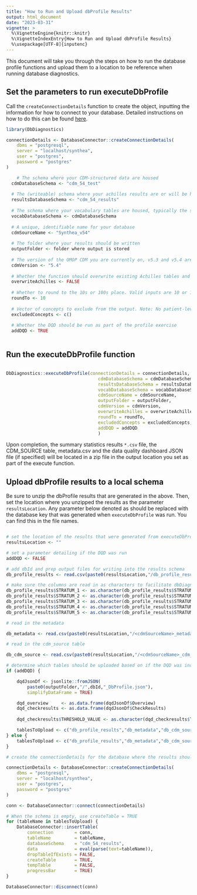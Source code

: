 ```yaml
---
title: "How to Run and Upload dbProfile Results"
output: html_document
date: "2023-03-31"
vignette: >
  %\VignetteEngine{knitr::knitr}
  %\VignetteIndexEntry{How to Run and Upload dbProfile Results}
  %\usepackage[UTF-8]{inputenc}
---
```




This document will take you through the steps on how to run the database profile functions and upload them to a location to be reference when running database diagnostics.

## Set the parameters to run executeDbProfile

Call the `createConnectionDetails` function to create the object, inputting the information for how to connect to your database. Detailed instructions on how to do this can be found [here](http://ohdsi.github.io/DatabaseConnector/articles/Connecting.html). 

```r
library(DbDiagnostics)

connectionDetails <- DatabaseConnector::createConnectionDetails(
	dbms = "postgresql",
	server = "localhost/synthea",
	user = "postgres",
	password = "postgres"
)

	# The schema where your CDM-structured data are housed
  cdmDatabaseSchema <- "cdm_54_test" 
  
  # The (writeable) schema where your achilles results are or will be housed
  resultsDatabaseSchema <- "cdm_54_results"
  
  # The schema where your vocabulary tables are housed, typically the same as the cdmDatabaseSchema
  vocabDatabaseSchema <- cdmDatabaseSchema
  
  # A unique, identifiable name for your database
  cdmSourceName <- "Synthea_v54"
  
  # The folder where your results should be written
  outputFolder <- folder where output is stored
  
  # The version of the OMOP CDM you are currently on, v5.3 and v5.4 are supported.
  cdmVersion <- "5.4"
  
  # Whether the function should overwrite existing Achilles tables and create new ones
  overwriteAchilles <- FALSE
  
  # Whether to round to the 10s or 100s place. Valid inputs are 10 or 100, default is 10.
  roundTo <- 10
  
  # Vector of concepts to exclude from the output. Note: No patient-level data is pulled as part of the package or included as part of the output
  excludedConcepts <- c()
  
  # Whether the DQD should be run as part of the profile exercise
  addDQD <- TRUE
  
```

## Run the executeDbProfile function

```r

DbDiagnostics::executeDbProfile(connectionDetails = connectionDetails,
                                   cdmDatabaseSchema = cdmDatabaseSchema,
                                   resultsDatabaseSchema = resultsDatabaseSchema,
                                   vocabDatabaseSchema = vocabDatabaseSchema,
                                   cdmSourceName = cdmSourceName,
                                   outputFolder = outputFolder,
                                   cdmVersion = cdmVersion,
                                   overwriteAchilles = overwriteAchilles,
                                   roundTo = roundTo,
                                   excludedConcepts = excludedConcepts,
                                   addDQD = addDQD
                                   )

```

Upon completion, the summary statistics results `*.csv` file, the CDM_SOURCE table, metadata.csv and the data quality dashboard JSON file (if specified) will be located in a zip file in the output location you set as part of the execute function. 


## Upload dbProfile results to a local schema

Be sure to unzip the dbProfile results that are generated in the above. Then, set the location where you unzipped the results as the parameter `resultsLocation`. Any parameter below denoted as <cdmSourceName> should be replaced with the database key that was generated when `executeDbProfile` was run. You can find this in the file names. 

```r

# set the location of the results that were generated from executeDbProfile
resultsLocation <- ""

# set a parameter detailing if the DQD was run
addDQD <- FALSE

# add dbId and prep output files for writing into the results schema
db_profile_results <- read.csv(paste0(resultsLocation,"/db_profile_results.csv"), stringsAsFactors = F, colClasses = c("STRATUM_1"="character"))

# make sure the columns are read in as characters to facilitate dbDiagnostics execution
db_profile_results$STRATUM_1 <- as.character(db_profile_results$STRATUM_1)
db_profile_results$STRATUM_2 <- as.character(db_profile_results$STRATUM_2)
db_profile_results$STRATUM_3 <- as.character(db_profile_results$STRATUM_3)
db_profile_results$STRATUM_4 <- as.character(db_profile_results$STRATUM_4)
db_profile_results$STRATUM_5 <- as.character(db_profile_results$STRATUM_5)

# read in the metadata

db_metadata <- read.csv(paste0(resultsLocation,"/<cdmSourceName>_metadata.csv"), stringsAsFactors = F)

# read in the cdm_source table

db_cdm_source <- read.csv(paste0(resultsLocation,"/<cdmSourceName>_cdm_source.csv"), stringsAsFactors = F)

# determine which tables should be uploaded based on if the DQD was included
if (addDQD) {

	dqdJsonDf <- jsonlite::fromJSON(
		paste0(outputFolder,"/",dbId,"_DbProfile.json"),
		simplifyDataFrame = TRUE)

	dqd_overview     <- as.data.frame(dqdJsonDf$Overview)
	dqd_checkresults <- as.data.frame(dqdJsonDf$CheckResults)
	
	dqd_checkresults$THRESHOLD_VALUE <- as.character(dqd_checkresults$THRESHOLD_VALUE)

	tablesToUpload <- c("db_profile_results","db_metadata","db_cdm_source","dqd_checkresults","dqd_overview")
} else {
	tablesToUpload <- c("db_profile_results","db_metadata","db_cdm_source")
}

# create the connectionDetails for the database where the results should be uploaded. It is likely this will be different than the database where the dbProfile was run

connectionDetails <- DatabaseConnector::createConnectionDetails(
	dbms = "postgresql",
	server = "localhost/synthea",
	user = "postgres",
	password = "postgres"
)

conn <- DatabaseConnector::connect(connectionDetails)

# When the schema is empty, use createTable = TRUE
for (tableName in tablesToUpload) {
	DatabaseConnector::insertTable(
		connection        = conn,
		tableName         = tableName,
		databaseSchema    = "cdm_54_results",
		data              = eval(parse(text=tableName)),
		dropTableIfExists = FALSE,
		createTable       = TRUE,
		tempTable         = FALSE,
		progressBar       = TRUE)
}

DatabaseConnector::disconnect(conn)
```

